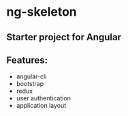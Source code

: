 ng-skeleton
=====================

Starter project for Angular   
----------------

Features:
----------
 - angular-cli
 - bootstrap
 - redux
 - user authentication
 - application layout
